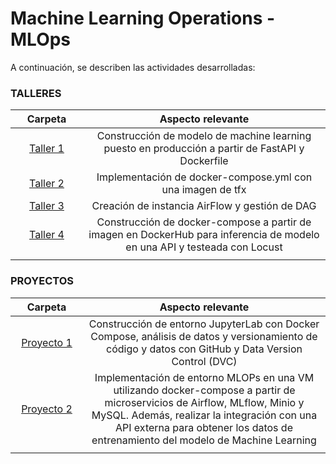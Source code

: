 # Machine Learning Operations - MLOps

A continuación, se describen las actividades desarrolladas:

### **TALLERES**

|<div style="width: 100px">Carpeta</div>| Aspecto relevante |
| :-: |:-: |
| [Taller 1](https://github.com/thonybossa/MLOPS/tree/main/Taller_1)| Construcción de modelo de machine learning puesto en producción a partir de FastAPI y Dockerfile |
| [Taller 2](https://github.com/thonybossa/MLOPS/tree/main/Taller_2) | Implementación de docker-compose.yml con una imagen de tfx |
| [Taller 3](https://github.com/thonybossa/MLOPS/tree/main/Taller_3)| Creación de instancia AirFlow y gestión de DAG |
| [Taller 4](https://github.com/thonybossa/MLOPS/tree/main/Taller_4)| Construcción de docker-compose a partir de imagen en DockerHub para inferencia de modelo en una API y testeada con Locust|
| | |


### **PROYECTOS**

| <div style="width: 100px">Carpeta</div> | Aspecto relevante |
| :-: |:-: |
| [Proyecto 1](https://github.com/thonybossa/MLOPS/tree/main/Proyecto_1)| Construcción de entorno JupyterLab con Docker Compose, análisis de datos y versionamiento de código y datos con GitHub y Data Version Control (DVC) |
| [Proyecto 2](https://github.com/thonybossa/MLOPS/tree/main/Proyecto_2)| Implementación de entorno MLOPs en una VM utilizando docker-compose a partir de microservicios de Airflow, MLflow, Minio y MySQL. Además, realizar la integración con una API externa para obtener los datos de entrenamiento del modelo de Machine Learning  |
| | |

